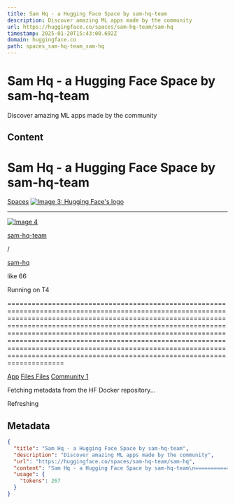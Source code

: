 ```yaml
---
title: Sam Hq - a Hugging Face Space by sam-hq-team
description: Discover amazing ML apps made by the community
url: https://huggingface.co/spaces/sam-hq-team/sam-hq
timestamp: 2025-01-20T15:43:00.692Z
domain: huggingface.co
path: spaces_sam-hq-team_sam-hq
---
```


# Sam Hq - a Hugging Face Space by sam-hq-team


Discover amazing ML apps made by the community


## Content

Sam Hq - a Hugging Face Space by sam-hq-team
===============

[Spaces](https://huggingface.co/spaces) [![Image 3: Hugging Face's logo](https://huggingface.co/front/assets/huggingface_logo-noborder.svg)](https://huggingface.co/) 

* * *

[![Image 4](https://www.gravatar.com/avatar/9e43c0d5f50935e748513b611f7d8c95?d=retro&size=100)](https://huggingface.co/sam-hq-team)

[sam-hq-team](https://huggingface.co/sam-hq-team)

/

[sam-hq](https://huggingface.co/spaces/sam-hq-team/sam-hq)

like 66

Running on T4


==============================================================================================================================================================================================================================================================================================================================================================================================================================================================

[App](https://huggingface.co/spaces/sam-hq-team/sam-hq) [Files Files](https://huggingface.co/spaces/sam-hq-team/sam-hq/tree/main) [Community 1](https://huggingface.co/spaces/sam-hq-team/sam-hq/discussions)

Fetching metadata from the HF Docker repository...

Refreshing

## Metadata

```json
{
  "title": "Sam Hq - a Hugging Face Space by sam-hq-team",
  "description": "Discover amazing ML apps made by the community",
  "url": "https://huggingface.co/spaces/sam-hq-team/sam-hq",
  "content": "Sam Hq - a Hugging Face Space by sam-hq-team\n===============\n\n[Spaces](https://huggingface.co/spaces) [![Image 3: Hugging Face's logo](https://huggingface.co/front/assets/huggingface_logo-noborder.svg)](https://huggingface.co/) \n\n* * *\n\n[![Image 4](https://www.gravatar.com/avatar/9e43c0d5f50935e748513b611f7d8c95?d=retro&size=100)](https://huggingface.co/sam-hq-team)\n\n[sam-hq-team](https://huggingface.co/sam-hq-team)\n\n/\n\n[sam-hq](https://huggingface.co/spaces/sam-hq-team/sam-hq)\n\nlike 66\n\nRunning on T4\n\n\n==============================================================================================================================================================================================================================================================================================================================================================================================================================================================\n\n[App](https://huggingface.co/spaces/sam-hq-team/sam-hq) [Files Files](https://huggingface.co/spaces/sam-hq-team/sam-hq/tree/main) [Community 1](https://huggingface.co/spaces/sam-hq-team/sam-hq/discussions)\n\nFetching metadata from the HF Docker repository...\n\nRefreshing",
  "usage": {
    "tokens": 267
  }
}
```
